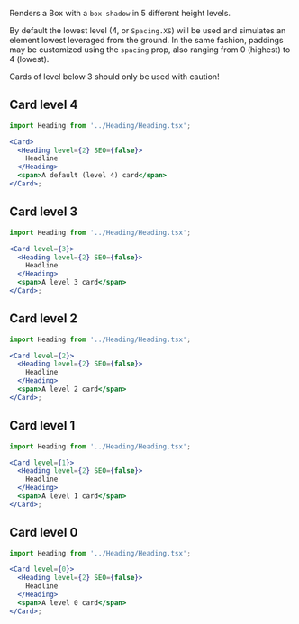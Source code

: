 Renders a Box with a `box-shadow` in 5 different height levels.

By default the lowest level (4, or `Spacing.XS`) will be used and simulates an element lowest leveraged from the ground. In the same fashion, paddings may be customized using the `spacing` prop, also ranging from 0 (highest) to 4 (lowest).

Cards of level below 3 should only be used with caution!

## Card level 4

```jsx
import Heading from '../Heading/Heading.tsx';

<Card>
  <Heading level={2} SEO={false}>
    Headline
  </Heading>
  <span>A default (level 4) card</span>
</Card>;
```

## Card level 3

```jsx
import Heading from '../Heading/Heading.tsx';

<Card level={3}>
  <Heading level={2} SEO={false}>
    Headline
  </Heading>
  <span>A level 3 card</span>
</Card>;
```

## Card level 2

```jsx
import Heading from '../Heading/Heading.tsx';

<Card level={2}>
  <Heading level={2} SEO={false}>
    Headline
  </Heading>
  <span>A level 2 card</span>
</Card>;
```

## Card level 1

```jsx
import Heading from '../Heading/Heading.tsx';

<Card level={1}>
  <Heading level={2} SEO={false}>
    Headline
  </Heading>
  <span>A level 1 card</span>
</Card>;
```

## Card level 0

```jsx
import Heading from '../Heading/Heading.tsx';

<Card level={0}>
  <Heading level={2} SEO={false}>
    Headline
  </Heading>
  <span>A level 0 card</span>
</Card>;
```
